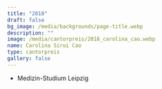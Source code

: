 ```yaml
---
title: "2018"
draft: false
bg_image: /media/backgrounds/page-title.webp
description: ""
image: /media/cantorpreis/2018_carolina_cao.webp
name: Carolina Sirui Cao
type: cantorpreis
gallery: false
---
```

- Medizin-Studium Leipzig
